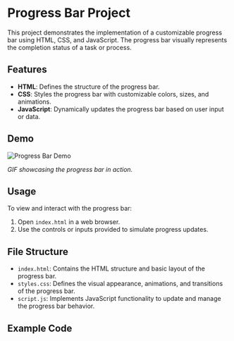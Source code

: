 # Progress Bar Project

This project demonstrates the implementation of a customizable progress bar using HTML, CSS, and JavaScript. The progress bar visually represents the completion status of a task or process.

## Features

- **HTML**: Defines the structure of the progress bar.
- **CSS**: Styles the progress bar with customizable colors, sizes, and animations.
- **JavaScript**: Dynamically updates the progress bar based on user input or data.

## Demo

![Progress Bar Demo](https://example.com/progress-bar-demo.gif)

*GIF showcasing the progress bar in action.*

## Usage

To view and interact with the progress bar:

1. Open `index.html` in a web browser.
2. Use the controls or inputs provided to simulate progress updates.

## File Structure

- `index.html`: Contains the HTML structure and basic layout of the progress bar.
- `styles.css`: Defines the visual appearance, animations, and transitions of the progress bar.
- `script.js`: Implements JavaScript functionality to update and manage the progress bar behavior.

## Example Code